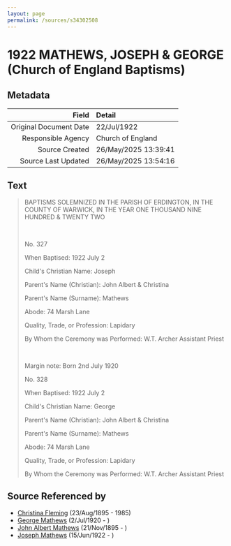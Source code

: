 ```yaml
---
layout: page
permalink: /sources/s34302508
---
```


# 1922 MATHEWS, JOSEPH & GEORGE (Church of England Baptisms)

## Metadata

Field | Detail
---:|:---
Original Document Date | 22/Jul/1922
Responsible Agency | Church of England
Source Created | 26/May/2025 13:39:41
Source Last Updated | 26/May/2025 13:54:16

## Text

> BAPTISMS SOLEMNIZED IN THE PARISH OF ERDINGTON, IN THE COUNTY OF WARWICK, IN THE YEAR ONE THOUSAND NINE HUNDRED & TWENTY TWO
>
> <br/>
>
> No. 327
>
> When Baptised: 1922 July 2
>
> Child's Christian Name: Joseph
>
> Parent's Name (Christian): John Albert & Christina
>
> Parent's Name (Surname): Mathews
>
> Abode: 74 Marsh Lane
>
> Quality, Trade, or Profession: Lapidary
>
> By Whom the Ceremony was Performed: W.T. Archer Assistant Priest
>
> <br/>
>
> Margin note: Born 2nd July 1920
>
> No. 328
>
> When Baptised: 1922 July 2
>
> Child's Christian Name: George
>
> Parent's Name (Christian): John Albert & Christina
>
> Parent's Name (Surname): Mathews
>
> Abode: 74 Marsh Lane
>
> Quality, Trade, or Profession: Lapidary
>
> By Whom the Ceremony was Performed: W.T. Archer Assistant Priest
>

## Source Referenced by

* [Christina Fleming](../people/@89446044@-christina-fleming-b1895-8-23-d1985.md) (23/Aug/1895 - 1985)
* [George Mathews](../people/@81407904@-george-mathews-b1920-7-2-d.md) (2/Jul/1920 - )
* [John Albert Mathews](../people/@5643892@-john-albert-mathews-b1895-11-21-d.md) (21/Nov/1895 - )
* [Joseph Mathews](../people/@98232688@-joseph-mathews-b1922-6-15-d.md) (15/Jun/1922 - )
